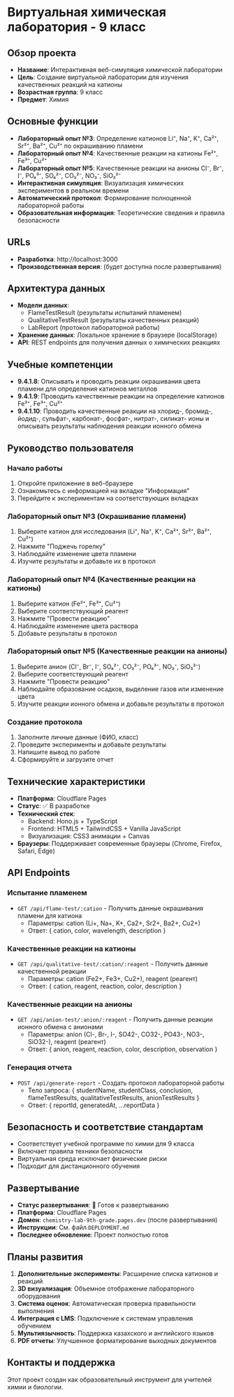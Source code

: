 # Виртуальная химическая лаборатория - 9 класс

## Обзор проекта
- **Название**: Интерактивная веб-симуляция химической лаборатории
- **Цель**: Создание виртуальной лаборатории для изучения качественных реакций на катионы
- **Возрастная группа**: 9 класс
- **Предмет**: Химия

## Основные функции
- **Лабораторный опыт №3**: Определение катионов Li⁺, Na⁺, K⁺, Ca²⁺, Sr²⁺, Ba²⁺, Cu²⁺ по окрашиванию пламени
- **Лабораторный опыт №4**: Качественные реакции на катионы Fe²⁺, Fe³⁺, Cu²⁺
- **Лабораторный опыт №5**: Качественные реакции на анионы Cl⁻, Br⁻, I⁻, PO₄³⁻, SO₄²⁻, CO₃²⁻, NO₃⁻, SiO₃²⁻
- **Интерактивная симуляция**: Визуализация химических экспериментов в реальном времени
- **Автоматический протокол**: Формирование полноценной лабораторной работы
- **Образовательная информация**: Теоретические сведения и правила безопасности

## URLs
- **Разработка**: http://localhost:3000
- **Производственная версия**: (будет доступна после развертывания)

## Архитектура данных
- **Модели данных**: 
  - FlameTestResult (результаты испытаний пламенем)
  - QualitativeTestResult (результаты качественных реакций)
  - LabReport (протокол лабораторной работы)
- **Хранение данных**: Локальное хранение в браузере (localStorage)
- **API**: REST endpoints для получения данных о химических реакциях

## Учебные компетенции
- **9.4.1.8**: Описывать и проводить реакции окрашивания цвета пламени для определения катионов металлов
- **9.4.1.9**: Проводить качественные реакции на определение катионов Fe²⁺, Fe³⁺, Cu²⁺
- **9.4.1.10**: Проводить качественные реакции на хлорид-, бромид-, йодид-, сульфат-, карбонат-, фосфат-, нитрат-, силикат- ионы и описывать результаты наблюдения реакции ионного обмена

## Руководство пользователя

### Начало работы
1. Откройте приложение в веб-браузере
2. Ознакомьтесь с информацией на вкладке "Информация"
3. Перейдите к экспериментам на соответствующих вкладках

### Лабораторный опыт №3 (Окрашивание пламени)
1. Выберите катион для исследования (Li⁺, Na⁺, K⁺, Ca²⁺, Sr²⁺, Ba²⁺, Cu²⁺)
2. Нажмите "Поджечь горелку"
3. Наблюдайте изменение цвета пламени
4. Изучите результаты и добавьте их в протокол

### Лабораторный опыт №4 (Качественные реакции на катионы)
1. Выберите катион (Fe²⁺, Fe³⁺, Cu²⁺)
2. Выберите соответствующий реагент
3. Нажмите "Провести реакцию"
4. Наблюдайте изменение цвета раствора
5. Добавьте результаты в протокол

### Лабораторный опыт №5 (Качественные реакции на анионы)
1. Выберите анион (Cl⁻, Br⁻, I⁻, SO₄²⁻, CO₃²⁻, PO₄³⁻, NO₃⁻, SiO₃²⁻)
2. Выберите соответствующий реагент
3. Нажмите "Провести реакцию"
4. Наблюдайте образование осадков, выделение газов или изменение цвета
5. Изучите реакции ионного обмена и добавьте результаты в протокол

### Создание протокола
1. Заполните личные данные (ФИО, класс)
2. Проведите эксперименты и добавьте результаты
3. Напишите вывод по работе
4. Сформируйте и загрузите отчет

## Технические характеристики
- **Платформа**: Cloudflare Pages
- **Статус**: ✅ В разработке
- **Технический стек**: 
  - Backend: Hono.js + TypeScript
  - Frontend: HTML5 + TailwindCSS + Vanilla JavaScript
  - Визуализация: CSS3 анимации + Canvas
- **Браузеры**: Поддерживает современные браузеры (Chrome, Firefox, Safari, Edge)

## API Endpoints

### Испытание пламенем
- `GET /api/flame-test/:cation` - Получить данные окрашивания пламени для катиона
  - Параметры: cation (Li+, Na+, K+, Ca2+, Sr2+, Ba2+, Cu2+)
  - Ответ: { cation, color, wavelength, description }

### Качественные реакции на катионы
- `GET /api/qualitative-test/:cation/:reagent` - Получить данные качественной реакции
  - Параметры: cation (Fe2+, Fe3+, Cu2+), reagent (реагент)
  - Ответ: { cation, reagent, reaction, color, description }

### Качественные реакции на анионы
- `GET /api/anion-test/:anion/:reagent` - Получить данные реакции ионного обмена с анионами
  - Параметры: anion (Cl-, Br-, I-, SO42-, CO32-, PO43-, NO3-, SiO32-), reagent (реагент)
  - Ответ: { anion, reagent, reaction, color, description, observation }

### Генерация отчета
- `POST /api/generate-report` - Создать протокол лабораторной работы
  - Тело запроса: { studentName, studentClass, conclusion, flameTestResults, qualitativeTestResults, anionTestResults }
  - Ответ: { reportId, generatedAt, ...reportData }

## Безопасность и соответствие стандартам
- Соответствует учебной программе по химии для 9 класса
- Включает правила техники безопасности
- Виртуальная среда исключает физические риски
- Подходит для дистанционного обучения

## Развертывание
- **Статус развертывания**: 🚀 Готов к развертыванию
- **Платформа**: Cloudflare Pages
- **Домен**: `chemistry-lab-9th-grade.pages.dev` (после развертывания)
- **Инструкции**: См. файл `DEPLOYMENT.md`
- **Последнее обновление**: Проект полностью готов

## Планы развития
1. **Дополнительные эксперименты**: Расширение списка катионов и реакций
2. **3D визуализация**: Объемное отображение лабораторного оборудования  
3. **Система оценок**: Автоматическая проверка правильности выполнения
4. **Интеграция с LMS**: Подключение к системам управления обучением
5. **Мультиязычность**: Поддержка казахского и английского языков
6. **PDF отчеты**: Улучшенное форматирование выходных документов

## Контакты и поддержка
Этот проект создан как образовательный инструмент для учителей химии и биологии.